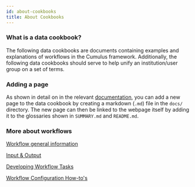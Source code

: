```yaml
---
id: about-cookbooks
title: About Cookbooks
---
```


### What is a data cookbook?

The following data cookbooks are documents containing examples and explanations of workflows in the Cumulus framework. Additionally, the following data cookbooks should serve to help unify an institution/user group on a set of terms.

### Adding a page

As shown in detail on in the relevant [documentation](https://toolchain.gitbook.com/pages.html), you can add a new page to the data cookbook by creating a markdown (`.md`) file in the `docs/` directory. The new page can then be linked to the webpage itself by adding it to the glossaries shown in `SUMMARY.md` and `README.md`.

### More about workflows

[Workflow general information](../workflows/README.md)

[Input & Output](../workflows/input_output.md)

[Developing Workflow Tasks](../workflows/developing-workflow-tasks.md)

[Workflow Configuration How-to's](../workflows/workflow-configuration-how-to.md)

